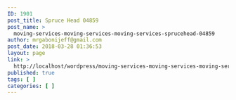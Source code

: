 ```yaml
---
ID: 1901
post_title: Spruce Head 04859
post_name: >
  moving-services-moving-services-moving-services-sprucehead-04859
author: mrgabonijeff@gmail.com
post_date: 2018-03-28 01:36:53
layout: page
link: >
  http://localhost/wordpress/moving-services-moving-services-moving-services-sprucehead-04859/
published: true
tags: [ ]
categories: [ ]
---
```

